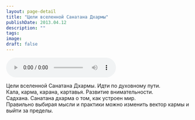 ```yaml
---
layout: page-detail
title: "Цели вселенной Санатана Дхармы"
publishDate: 2013.04.12
description: ""
tags:
image:
draft: false
---
```


<audio title="2013.04.12 - Цели вселенной Санатана Дхармы.mp3" src="https://filer-api.advayta.org/v1.0/public/files/73489" controls=""></audio>

 Цели вселенной Санатана Дхармы. Идти по духовному пути.   
Кала, карма, карана, картавья. Развитие внимательности.   
Садхана. Санатана дхарма о том, как устроен мир.  
Правильно выбирая мысли и практики можно изменить вектор кармы и выйти за пределы. 

  
